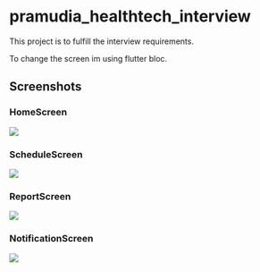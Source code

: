 # pramudia_healthtech_interview

This project is to fulfill the interview requirements.

To change the screen im using flutter bloc.

## Screenshots

### HomeScreen
<img src ="https://user-images.githubusercontent.com/84517697/210124746-bd4806bc-661a-4d4f-8551-df223d37991a.PNG">

### ScheduleScreen
<img src ="https://user-images.githubusercontent.com/84517697/210124748-3998c3e4-c3b6-4bf3-97c4-b6eb0062ef63.PNG">

### ReportScreen
<img src ="https://user-images.githubusercontent.com/84517697/210124749-5b326e21-b9e5-46c0-b4b8-1eb38b9db673.PNG">

### NotificationScreen
<img src ="https://user-images.githubusercontent.com/84517697/210124751-223575af-31d9-435d-863a-c06178b734e3.PNG">
